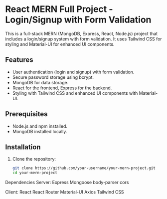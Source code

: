 # React MERN Full Project - Login/Signup with Form Validation

This is a full-stack MERN (MongoDB, Express, React, Node.js) project that includes a login/signup system with form validation. It uses Tailwind CSS for styling and Material-UI for enhanced UI components.

## Features

- User authentication (login and signup) with form validation.
- Secure password storage using bcrypt.
- MongoDB for data storage.
- React for the frontend, Express for the backend.
- Styling with Tailwind CSS and enhanced UI components with Material-UI.

## Prerequisites

- Node.js and npm installed.
- MongoDB installed locally.

## Installation

1. Clone the repository:

   ```bash
   git clone https://github.com/your-username/your-mern-project.git
   cd your-mern-project

   
Dependencies
Server:
Express
Mongoose
body-parser
cors


Client:
React
React Router
Material-UI
Axios
Tailwind CSS
   
